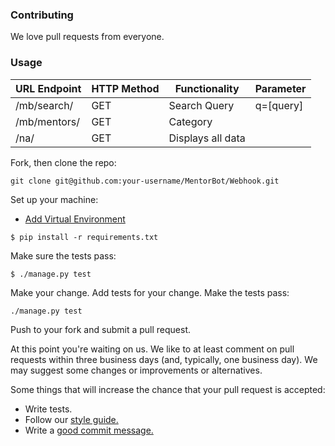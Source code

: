 ### Contributing

We love pull requests from everyone.

### Usage

| URL Endpoint | HTTP Method | Functionality     | Parameter |
|--------------|-------------|-------------------|-----------|
| /mb/search/  | GET         | Search Query      | q=[query] |
| /mb/mentors/ | GET         | Category          |           |
| /na/         | GET         | Displays all data |           |

Fork, then clone the repo:
```
git clone git@github.com:your-username/MentorBot/Webhook.git
```
Set up your machine:

- [Add Virtual Environment](http://www.pythonforbeginners.com/basics/how-to-use-python-virtualenv)

```
$ pip install -r requirements.txt
```
Make sure the tests pass:
```
$ ./manage.py test
```
Make your change. Add tests for your change. Make the tests pass:
```
./manage.py test
```
Push to your fork and submit a pull request.

At this point you're waiting on us. We like to at least comment on pull requests within three business days (and, typically, one business day). We may suggest some changes or improvements or alternatives.

Some things that will increase the chance that your pull request is accepted:

- Write tests.
- Follow our [style guide.](https://www.python.org/dev/peps/pep-0008/)
- Write a [good commit message.](http://tbaggery.com/2008/04/19/a-note-about-git-commit-messages.html)